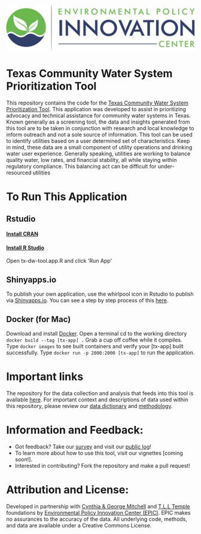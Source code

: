 ![](epic-logo-transparent.png)

# Texas Community Water System Prioritization Tool

This repository contains the code for the [Texas Community Water System Prioritization Tool](https://tx-app.policyinnovation.info/). This application was developed to assist in prioritizing advocacy and technical assistance for community water systems in Texas. Known generally as a screening tool, the data and insights generated from this tool are to be taken in conjunction with research and local knowledge to inform outreach and not a sole source of information. This tool can be used to identify utilities based on a user determined set of characteristics. Keep in mind, these data are a small component of utility operations and drinking water user experience. Generally speaking, utilities are working to balance quality water, low rates, and financial stability, all while staying within regulatory compliance. This balancing act can be difficult for under-resourced utilities

# To Run This Application 
## Rstudio
#### [Install CRAN](https://cran.r-project.org/)
#### [Install R Studio](https://www.rstudio.com/products/rstudio/download/)
Open tx-dw-tool.app.R and click 'Run App'
## Shinyapps.io 
To publish your own application, use the whirlpool icon in Rstudio to publish via [Shinyapps.io](https://www.shinyapps.io/). 
You can see a step by step process of this [here](https://www.r-bloggers.com/2021/05/push-button-publishing-for-shiny-apps/).
## Docker (for Mac)
Download and install [Docker](https://www.docker.com/).
Open a terminal
cd to the working directory
`docker build --tag [tx-app] .`
Grab a cup off coffee while it compiles.
Type `docker images` to see built containers and verify your [tx-app] built successfully. 
Type `docker run -p 2000:2000 [tx-app]` to run the application. 

# Important links 
The repository for the data collection and analysis that feeds into this tool is available [here](https://github.com/Environmental-Policy-Innovation-Center/TX-drinking-water). For important context and descriptions of data used within this repository, please review our [data dictionary](https://docs.google.com/spreadsheets/d/1bzNPxhL-l6DeGElhG1c70Of8DGAQasMDUuX3rPHVe2A/edit#gid=0) and [methodology](https://docs.google.com/document/d/1va2Iq2oJxnqiwgNHD4bWpXKxdWbq-TYoYkosj1oz_JU/edit).

# Information and Feedback:
-   Got feedback? Take our [survey](https://forms.gle/Xjbeur68qukaRmFo7) and visit our [public log](https://docs.google.com/document/d/1MvfLFHDhTKoyLuk-cEPwFj8LPZTtdzPLBrkbhbuU38Y/edit)!
-   To learn more about how to use this tool, visit our vignettes [coming soon!].
-   Interested in contributing? Fork the repository and make a pull request!

# Attribution and License:
Developed in partnership with [Cynthia & George Mitchell](https://cgmf.org/p/home.html) and [T.L.L Temple](https://tlltemple.foundation/) foundations by [Environmental Policy Innovation Center (EPIC)](https://www.policyinnovation.org/). EPIC makes no assurances to the accuracy of the data. All underlying code, methods, and data are available under a Creative Commons License.
